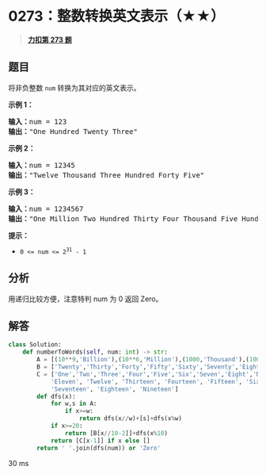 # 0273：整数转换英文表示（★★）


> <u>**[力扣第 273 题](https://leetcode.cn/problems/integer-to-english-words/)**</u>

## 题目

<p>将非负整数 <code>num</code> 转换为其对应的英文表示。</p>



<p><strong>示例 1：</strong></p>

<pre>
<strong>输入：</strong>num = 123
<strong>输出：</strong>"One Hundred Twenty Three"
</pre>

<p><strong>示例 2：</strong></p>

<pre>
<strong>输入：</strong>num = 12345
<strong>输出：</strong>"Twelve Thousand Three Hundred Forty Five"
</pre>

<p><strong>示例 3：</strong></p>

<pre>
<strong>输入：</strong>num = 1234567
<strong>输出：</strong>"One Million Two Hundred Thirty Four Thousand Five Hundred Sixty Seven"
</pre>



<p><strong>提示：</strong></p>

<ul>
<li><code>0 &lt;= num &lt;= 2<sup>31</sup> - 1</code></li>
</ul>


## 分析

用递归比较方便，注意特判 num 为 0 返回 Zero。


## 解答

```python
class Solution:
    def numberToWords(self, num: int) -> str:
        A = [(10**9,'Billion'),(10**6,'Million'),(1000,'Thousand'),(100,'Hundred')]
        B = ['Twenty','Thirty','Forty','Fifty','Sixty','Seventy','Eighty','Ninety']
        C = ['One','Two','Three','Four','Five','Six','Seven','Eight','Nine','Ten', 
            'Eleven', 'Twelve', 'Thirteen', 'Fourteen', 'Fifteen', 'Sixteen',
            'Seventeen', 'Eighteen', 'Nineteen']
        def dfs(x):
            for w,s in A:
                if x>=w:
                    return dfs(x//w)+[s]+dfs(x%w)
            if x>=20:
                return [B[x//10-2]]+dfs(x%10)
            return [C[x-1]] if x else []
        return ' '.join(dfs(num)) or 'Zero'
```
30 ms

